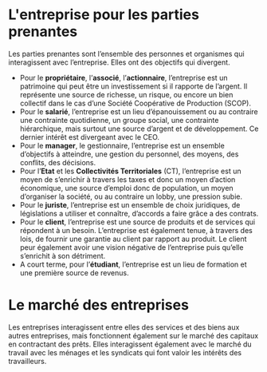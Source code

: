 # L'entreprise pour les parties prenantes
Les parties prenantes sont l’ensemble des personnes et organismes qui interagissent avec l’entreprise. Elles ont des objectifs qui divergent.
- Pour le **propriétaire**, l’**associé**, l’**actionnaire**, l’entreprise est un patrimoine qui peut être un investissement si il rapporte de l’argent. Il représente une source de richesse, un risque, ou encore un bien collectif dans le cas d’une Société Coopérative de Production (SCOP).
- Pour le **salarié**, l’entreprise est un lieu d’épanouissement ou au contraire une contrainte quotidienne, un groupe social, une contrainte hiérarchique, mais surtout une source d’argent et de développement. Ce dernier intérêt est divergeant avec le CEO.
- Pour le **manager**, le gestionnaire, l’entreprise est un ensemble d’objectifs à atteindre, une gestion du personnel, des moyens, des conflits, des décisions.
- Pour l’**Etat** et les **Collectivités Territoriales** (CT), l’entreprise est un moyen de s’enrichir à travers les taxes et donc un moyen d’action économique, une source d’emploi donc de population, un moyen d’organiser la société, ou au contraire un lobby, une pression subie.
- Pour le **juriste**, l’entreprise est un ensemble de choix juridiques, de législations a utiliser et connaître, d’accords a faire grâce a des contrats.
- Pour le **client**, l’entreprise est une source de produits et de services qui répondent à un besoin. L’entreprise est également tenue, à travers des lois, de fournir une garantie au client par rapport au produit. Le client peur également avoir une vision négative de l’entreprise puis qu’elle s’enrichit à son détriment.
- A court terme, pour l’**étudiant**, l’entreprise est un lieu de formation et une première source de revenus.

# Le marché des entreprises
Les entreprises interagissent entre elles des services et des biens aux autres entreprises, mais fonctionnent également sur le marché des capitaux en contractant des prêts. Elles interagissent également avec le marché du travail avec les ménages et les syndicats qui font valoir les intérêts des travailleurs.